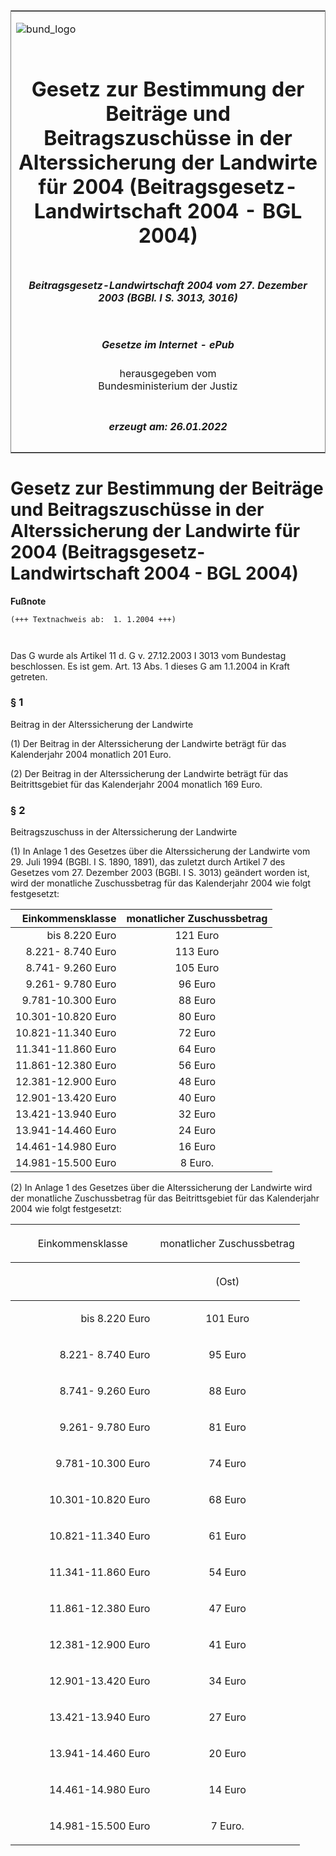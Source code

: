 <span id="DECKBLATT.html"></span>

<table border="0" frame="border" width="100%">

<tr valign="top">

<td align="left">

![bund\_logo](BfJ_2021_Web_de_de.gif)

</td>

<td align="right">

 

</td>

</tr>

<tr align="center" valign="middle">

<td colspan="2">

# Gesetz zur Bestimmung der Beiträge und Beitragszuschüsse in der Alterssicherung der Landwirte für 2004 (Beitragsgesetz-Landwirtschaft 2004 - BGL 2004)

</td>

</tr>

<tr align="center" valign="middle">

<td colspan="2">

##### Beitragsgesetz-Landwirtschaft 2004 vom 27. Dezember 2003 (BGBl. I S. 3013, 3016)

</td>

</tr>

<tr align="center" valign="middle">

<td colspan="2">

  
  

##### Gesetze im Internet - ePub  
  
herausgegeben vom  
Bundesministerium der Justiz

</td>

</tr>

<tr align="center" valign="bottom">

<td colspan="2">

  
  

##### erzeugt am: 26.01.2022

</td>

</tr>

</table>

<span id="BJNR301610003.html"></span>

# Gesetz zur Bestimmung der Beiträge und Beitragszuschüsse in der Alterssicherung der Landwirte für 2004 (Beitragsgesetz-Landwirtschaft 2004 - BGL 2004)

<div>

  
**Fußnote**

<div class="jnhtml">

<div>

<div class="jurAbsatz">

  

``` 
(+++ Textnachweis ab:  1. 1.2004 +++)

 
```

Das G wurde als Artikel 11 d. G v. 27.12.2003 I 3013 vom Bundestag
beschlossen. Es ist gem. Art. 13 Abs. 1 dieses G am 1.1.2004 in Kraft
getreten.

</div>

</div>

</div>

</div>

<span id="BJNR301610003BJNE000100000.html"></span>

### § 1  
Beitrag in der Alterssicherung der Landwirte

<div>

<div class="jnhtml">

<div>

<div class="jurAbsatz">

(1) Der Beitrag in der Alterssicherung der Landwirte beträgt für das
Kalenderjahr 2004 monatlich 201 Euro.

</div>

<div class="jurAbsatz">

(2) Der Beitrag in der Alterssicherung der Landwirte beträgt für das
Beitrittsgebiet für das Kalenderjahr 2004 monatlich 169 Euro.

</div>

</div>

</div>

</div>

<span id="BJNR301610003BJNE000200000.html"></span>

### § 2  
Beitragszuschuss in der Alterssicherung der Landwirte

<div>

<div class="jnhtml">

<div>

<div class="jurAbsatz">

(1) In Anlage 1 des Gesetzes über die Alterssicherung der Landwirte vom
29. Juli 1994 (BGBl. I S. 1890, 1891), das zuletzt durch Artikel 7 des
Gesetzes vom 27. Dezember 2003 (BGBl. I S. 3013) geändert worden ist,
wird der monatliche Zuschussbetrag für das Kalenderjahr 2004 wie folgt
festgesetzt:  

|   Einkommensklasse | monatlicher Zuschussbetrag |
| -----------------: | :------------------------: |
|     bis 8.220 Euro |          121 Euro          |
|  8.221- 8.740 Euro |          113 Euro          |
|  8.741- 9.260 Euro |          105 Euro          |
|  9.261- 9.780 Euro |          96 Euro           |
|  9.781-10.300 Euro |          88 Euro           |
| 10.301-10.820 Euro |          80 Euro           |
| 10.821-11.340 Euro |          72 Euro           |
| 11.341-11.860 Euro |          64 Euro           |
| 11.861-12.380 Euro |          56 Euro           |
| 12.381-12.900 Euro |          48 Euro           |
| 12.901-13.420 Euro |          40 Euro           |
| 13.421-13.940 Euro |          32 Euro           |
| 13.941-14.460 Euro |          24 Euro           |
| 14.461-14.980 Euro |          16 Euro           |
| 14.981-15.500 Euro |          8 Euro.           |

</div>

<div class="jurAbsatz">

(2) In Anlage 1 des Gesetzes über die Alterssicherung der Landwirte wird
der monatliche Zuschussbetrag für das Beitrittsgebiet für das
Kalenderjahr 2004 wie folgt festgesetzt:  

<table style="border: none;">

<colgroup>

<col align="left" width="50%">

</col>

<col align="left" width="50%">

</col>

</colgroup>

<thead valign="bottom">

<tr>

<th style=" font-weight:normal;" align="center" valign="top" charoff="50">

Einkommensklasse

</div>

</div>

</div>

</div>

</th>

<th style=" font-weight:normal;" align="center" valign="top" charoff="50">

monatlicher Zuschussbetrag

</th>

</tr>

<tr>

<th style=" font-weight:normal;" align="left" valign="top" charoff="50">

 

</th>

<th style=" font-weight:normal;" align="center" valign="top" charoff="50">

(Ost)

</th>

</tr>

</thead>

<tbody valign="top">

<tr>

<td style align="right" valign="top" charoff="50">

bis 8.220 Euro

</td>

<td style align="center" valign="top" charoff="50">

101 Euro

</td>

</tr>

<tr>

<td style align="right" valign="top" charoff="50">

8.221- 8.740 Euro

</td>

<td style align="center" valign="top" charoff="50">

95 Euro

</td>

</tr>

<tr>

<td style align="right" valign="top" charoff="50">

8.741- 9.260 Euro

</td>

<td style align="center" valign="top" charoff="50">

88 Euro

</td>

</tr>

<tr>

<td style align="right" valign="top" charoff="50">

9.261- 9.780 Euro

</td>

<td style align="center" valign="top" charoff="50">

81 Euro

</td>

</tr>

<tr>

<td style align="right" valign="top" charoff="50">

9.781-10.300 Euro

</td>

<td style align="center" valign="top" charoff="50">

74 Euro

</td>

</tr>

<tr>

<td style align="right" valign="top" charoff="50">

10.301-10.820 Euro

</td>

<td style align="center" valign="top" charoff="50">

68 Euro

</td>

</tr>

<tr>

<td style align="right" valign="top" charoff="50">

10.821-11.340 Euro

</td>

<td style align="center" valign="top" charoff="50">

61 Euro

</td>

</tr>

<tr>

<td style align="right" valign="top" charoff="50">

11.341-11.860 Euro

</td>

<td style align="center" valign="top" charoff="50">

54 Euro

</td>

</tr>

<tr>

<td style align="right" valign="top" charoff="50">

11.861-12.380 Euro

</td>

<td style align="center" valign="top" charoff="50">

47 Euro

</td>

</tr>

<tr>

<td style align="right" valign="top" charoff="50">

12.381-12.900 Euro

</td>

<td style align="center" valign="top" charoff="50">

41 Euro

</td>

</tr>

<tr>

<td style align="right" valign="top" charoff="50">

12.901-13.420 Euro

</td>

<td style align="center" valign="top" charoff="50">

34 Euro

</td>

</tr>

<tr>

<td style align="right" valign="top" charoff="50">

13.421-13.940 Euro

</td>

<td style align="center" valign="top" charoff="50">

27 Euro

</td>

</tr>

<tr>

<td style align="right" valign="top" charoff="50">

13.941-14.460 Euro

</td>

<td style align="center" valign="top" charoff="50">

20 Euro

</td>

</tr>

<tr>

<td style align="right" valign="top" charoff="50">

14.461-14.980 Euro

</td>

<td style align="center" valign="top" charoff="50">

14 Euro

</td>

</tr>

<tr>

<td style align="right" valign="top" charoff="50">

14.981-15.500 Euro

</td>

<td style align="center" valign="top" charoff="50">

7 Euro.

</td>

</tr>

</tbody>

</table>

</div>

</div>

</div>

</div>
